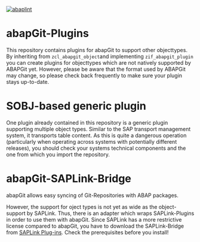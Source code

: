 [![abaplint](https://abaplint.org/badges/larshp/abapGit-Plugins)](http://abaplint.org/project/larshp/abapGit-Plugins)

# abapGit-Plugins
This repository contains plugins for abapGit to support other objecttypes. 
By inheriting from `zcl_abapgit_object`and implementing `zif_abapgit_plugin` you can create plugins for objecttypes which are not natively supported by ABAPGit yet.
However, please be aware that the format used by ABAPGit may change, so please check back frequently to make sure your plugin stays up-to-date.

# SOBJ-based generic plugin
One plugin already contained in this repository is a generic plugin supporting multiple object types. Similar to the SAP transport management system, it transports table content. As this is quite a dangerous operation (particularly when operating across systems with potentially different releases), you should check your systems technical components and the one from which you import the repository.

# abapGit-SAPLink-Bridge
abapGit allows easy syncing of Git-Repositories with ABAP packages.

However, the support for oject types is not yet as wide as the object-support by SAPLink. Thus, there is an adapter which wraps SAPLink-Plugins in order to use them with abapGit.
Since SAPLink has a more restrictive license compared to abapGit, you have to download the SAPLink-Bridge from [SAPLink Plug-ins](https://github.com/mrsimpson/SAPLink-Plugins). Check the prerequisites before you install!
